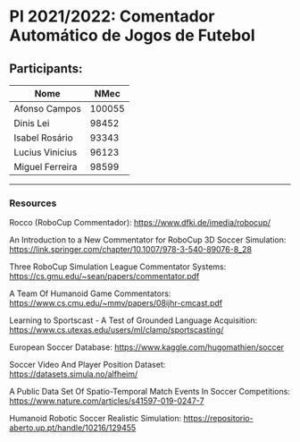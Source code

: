 # PI 2021/2022: **Comentador Automático de Jogos de Futebol**

## Participants:
| Nome  | NMec  |
|---|---|
| Afonso Campos | 100055 |
| Dinis Lei | 98452 |
| Isabel Rosário | 93343 |
| Lucius Vinicius | 96123 |
| Miguel Ferreira | 98599 |

---

### **Resources**

Rocco (RoboCup Commentador): https://www.dfki.de/imedia/robocup/

An Introduction to a New Commentator for RoboCup 3D Soccer Simulation: https://link.springer.com/chapter/10.1007/978-3-540-89076-8_28

Three RoboCup Simulation League Commentator Systems: https://cs.gmu.edu/~sean/papers/commentator.pdf

A Team Of Humanoid Game Commentators: https://www.cs.cmu.edu/~mmv/papers/08ijhr-cmcast.pdf

Learning to Sportscast - A Test of Grounded Language Acquisition: https://www.cs.utexas.edu/users/ml/clamp/sportscasting/

European Soccer Database: https://www.kaggle.com/hugomathien/soccer

Soccer Video And Player Position Dataset: https://datasets.simula.no/alfheim/

A Public Data Set Of Spatio-Temporal Match Events In Soccer Competitions: https://www.nature.com/articles/s41597-019-0247-7

Humanoid Robotic Soccer Realistic Simulation: https://repositorio-aberto.up.pt/handle/10216/129455
